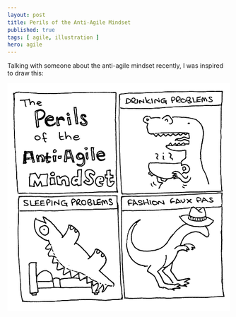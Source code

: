 ```yaml
---
layout: post
title: Perils of the Anti-Agile Mindset
published: true
tags: [ agile, illustration ]
hero: agile
---
```


Talking with someone about the anti-agile mindset recently, I was inspired to
draw this:

<img src="/img/posts/perils-of-the-anti-agile-mindset/perils-bw.png" class="img-responsive" alt="Perils of the anti-agile mindeset" />